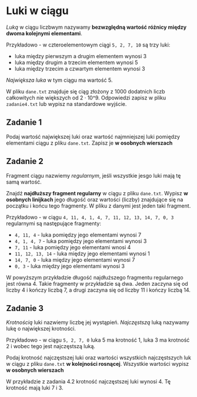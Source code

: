 # Luki w ciągu
*Luką* w ciągu liczbwym nazywamy **bezwzględną wartość różnicy między dwoma kolejnymi elementami**.

Przykładowo - w czteroelementowym ciągi `5, 2, 7, 10` są trzy luki:
* luka między pierwszym a drugim elementem wynosi 3
* luka między drugim a trzecim elementem wynosi 5
* luka między trzecim a czwartym elementem wynosi 3

*Największa luka* w tym ciągu ma wartość 5.

W pliku `dane.txt` znajduje się ciąg złożony z 1000 dodatnich liczb całkowitych nie większych od 2 &middot; 10^9. Odpowiedzi zapisz w pliku `zadanie4.txt` lub wypisz na standardowe wyjście.

## Zadanie 1
Podaj wartość największej luki oraz wartość najmniejszej luki pomiędzy elementami ciągu z pliku `dane.txt`. Zapisz je **w osobnych wierszach**

## Zadanie 2
Fragment ciągu nazwiemy *regularnym*, jeśli wszystkie jesgo luki mają tę samą wartość.

Znajdź **najdłuższy fragment regularny** w ciągu z pliku `dane.txt`. Wypisz **w osobnych linijkach** jego długość oraz wartości (liczby) znajdujące się na początku i końcu tego fragmenty. W pliku z danymi jest jeden taki fragment.

Przykładowo - w ciągu `4, 11, 4, 1, 4, 7, 11, 12, 13, 14, 7, 0, 3` regularnymi są następujące fragmenty:
* `4, 11, 4` - luka pomiędzy jego elementami wynosi 7
* `4, 1, 4, 7` - luka pomiędzy jego elementami wynosi 3
* `7, 11` - luka pomiędzy jego elementami wnosi 4
* `11, 12, 13, 14` - luka między jego elementami wynosi 1
* `14, 7, 0` - luka między jego elementami wynosi 7
* `0, 3` - luka między jego elementami wynosi 3

W powyższym przykładzie długość najdłuższego fragmentu regularnego jest równa 4. Takie fragmenty w przykładzie są dwa. Jeden zaczyna się od liczby 4 i kończy liczbą 7, a drugi zaczyna się od liczby 11 i kończy liczbą 14.

## Zadanie 3
*Krotnością* luki nazwiemy liczbę jej wystąpień. *Najczęstszą* luką nazywamy lukę o największej krotności.

Przykładowo - w ciągu `5, 2, 7, 0` luka 5 ma krotność 1, luka 3 ma krotność 2 i wobec tego jest najczęstszą luką.

Podaj krotność najczęstszej luki oraz wartości wszystkich najczęstszych luk w ciągu z pliku `dane.txt` **w kolejności rosnącej**. Wszystkie wartości wypisz **w osobnych wierszach**

W przykładzie z zadania 4.2 krotność najczęstszej luki wynosi 4. Tę krotność mają luki 7 i 3.